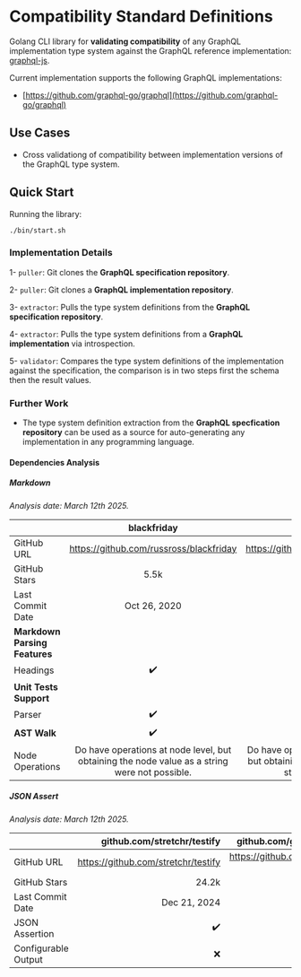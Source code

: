 # Compatibility Standard Definitions

Golang CLI library for **validating compatibility** of any GraphQL implementation type system against the GraphQL reference implementation: [graphql-js](https://github.com/graphql/graphql-js).

Current implementation supports the following GraphQL implementations:
- [https://github.com/graphql-go/graphql](https://github.com/graphql-go/graphql)

## Use Cases

- Cross validationg of compatibility between implementation versions of the GraphQL type system.

## Quick Start

Running the library:

```
./bin/start.sh
```

### Implementation Details

1- `puller`: Git clones the **GraphQL specification repository**.

2- `puller`: Git clones a **GraphQL implementation repository**.

3- `extractor`: Pulls the type system definitions from the **GraphQL specification repository**.

4- `extractor`: Pulls the type system definitions from a **GraphQL implementation** via introspection.

5- `validator`: Compares the type system definitions of the implementation against the specification, the comparison is in two steps first the schema then the result values.


### Further Work

- The type system definition extraction from the **GraphQL specfication repository** can be used as a source for auto-generating any implementation in any programming language.


#### Dependencies Analysis

##### Markdown

_Analysis date: March 12th 2025._

|               | blackfriday | goldmark | go/doc/comment |
| :---------------- | :------: | ----: |----: |
| GitHub URL        |   https://github.com/russross/blackfriday   | https://github.com/yuin/goldmark | https://pkg.go.dev/go/doc/comment |
| GitHub Stars           |   5.5k   | 3.9k | 126k |
| Last Commit Date           |   Oct 26, 2020   | Feb 18, 2025 | Apr 11, 2022 |
| **Markdown Parsing Features** |      |  | |
| Headings |   ✔️   | ✔️ | ✔️ |
| **Unit Tests Support** |      |  | |
| Parser |   ✔️   | ✔️ | ✔️ |
| **AST Walk** |   ✔️   | ✔️ | ✔️ | 
| Node Operations | Do have operations at node level, but obtaining the node value as a string were not possible. | Do have operations at node level, but obtaining the node value as a string were not possible. | Do have operations at node level, and it is possible to obtain the node value. |

##### JSON Assert

_Analysis date: March 12th 2025._

|               | github.com/stretchr/testify | github.com/google/go-cmp |
| :---------------- | ----: | ----: |
| GitHub URL        |  https://github.com/stretchr/testify | https://github.com/google/go-cmp |
| GitHub Stars           |   24.2k | 4.3k |
| Last Commit Date           |   Dec 21, 2024 | Jan 14, 2025 |
| JSON Assertion |  ✔️ | ✔️ |
| Configurable Output |  ❌ | ✔️ |



